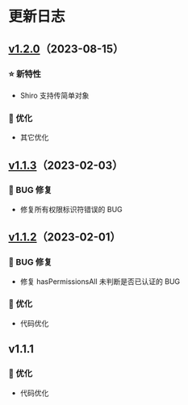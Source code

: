 # 更新日志

## [v1.2.0](https://github.com/buession/buession-shiro/releases/tag/1.2.0)（2023-08-15）

### ⭐ 新特性

- Shiro 支持传简单对象

### 🎉 优化

- 其它优化


## [v1.1.3](https://github.com/buession/buession-shiro/releases/tag/1.1.3)（2023-02-03）

### 🐞 BUG 修复

- 修复所有权限标识符错误的 BUG


## [v1.1.2](https://github.com/buession/buession-shiro/releases/tag/1.1.1)（2023-02-01）

### 🐞 BUG 修复

- 修复 hasPermissionsAll 未判断是否已认证的 BUG

### 🎉 优化

- 代码优化


## v1.1.1

### 🎉 优化

- 代码优化